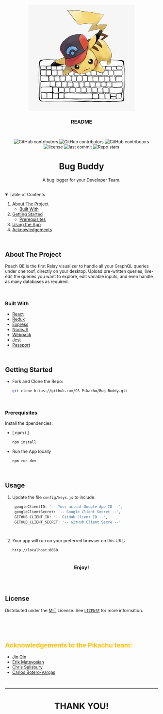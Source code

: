 <!-- PROJECT LOGO -->
<br />
<p align="center">
  <a href="https://github.com/CS-Pikachu/Bug-Buddy">
    <img src="client/assets/logo.png" alt="Logo" width="350" height="350">
  </a>

  <h3 align="center">README</h3><br />

  <p align="center">
  <!-- <img src="https://img.shields.io/badge/PRs-welcome-yellow.svg?style=flat"/> -->
  <img alt="GitHub contributors" src="https://img.shields.io/github/contributors/CS-Pikachu/Bug-Buddy?color=yellow&style=for-the-badge">
  <img alt="GitHub contributors" src="https://img.shields.io/github/languages/code-size/CS-Pikachu/Bug-Buddy?color=yellow&style=for-the-badge">
  <img alt="GitHub contributors" src="https://img.shields.io/github/repo-size/CS-Pikachu/Bug-Buddy?color=yellow&style=for-the-badge">
  <img alt="license" src="https://img.shields.io/github/license/CS-Pikachu/Bug-Buddy?color=yellow&style=for-the-badge">
  <img alt="last commit" src="https://img.shields.io/github/last-commit/CS-Pikachu/Bug-Buddy?color=yellow&style=for-the-badge">
  <img alt="Repo stars" src="https://img.shields.io/github/stars/CS-Pikachu/Bug-Buddy?logoColor=%2334495e&style=social"> 
</p>

  <p align="center">
    <h1></h1>
    <h1 align="center">Bug Buddy</h1>
    <p align="center">
A bug logger for your Developer Team.

  <br />
    <!-- <a href="#">Homepage →</a><br> -->
    <!-- <a href="#">Product Hunt Page →</a> -->
</p>

<br />
<!-- TABLE OF CONTENTS -->
<details open="open">
  <summary>Table of Contents</summary>
  <ol>
    <li>
      <a href="#about-the-project" >About The Project</a>
      <ul>
        <li><a href="#built-with" >Built With</a></li>
      </ul>
    </li>
    <li>
      <a href="#getting-started" >Getting Started</a>
      <ul>
        <li><a href="#prerequisites" >Prerequisites</a></li>
      </ul>
    </li>
    <li><a href="#usage" >Using the App</a></li>
       <!--  <li>
      <a href="#user-manual" >User Manual</a>
      <ul>
        <li><a href="#relay-proper" >Relay Proper</a></li>
        <li><a href="#peach-mode" >Peach Mode</a></li>
      </ul>
    </li>
    <li><a href="#downloadable-app" >Downloadable App</a></li>
    <li><a href="#license" >License</a></li>
<li><a href="#contact" >Contact</a></li> -->
    <li><a href="#acknowledgements" >Acknowledgements</a></li>
  </ol>
</details>

<br />

<!-- ABOUT THE PROJECT -->
## About The Project

Peach QE is the first Relay visualizer to handle all your GraphQL queries under one roof, directly on your desktop.
Upload pre-written queries, live-edit the queries you want to explore, edit variable inputs, and even handle as many databases as required.

<br />

### Built With


* [React](https://reactjs.org/)
* [Redux](https://redux.js.org/)
* [Express](https://expressjs.com/)
* [NodeJS](https://nodejs.dev/)
* [Webpack](https://webpack.js.org/)
* [Jest](https://jestjs.io/)
* [Passport](http://www.passportjs.org/)



<br />

<!-- GETTING STARTED -->
## Getting Started

* Fork and Clone the Repo:

   ```sh
   git clone https://github.com/CS-Pikachu/Bug-Buddy.git
   ```

<br />

### Prerequisites

Install the dpendencies:

* [ npm i ]

  ```sh
  npm install
  ```
* Run the App locally

  ```sh
  npm run dev
  ```

<br />

<!-- USAGE EXAMPLES -->
## Usage

1. Update the file `config/keys.js` to include:

   ```sh
    googleClientID: '-- Your actual Google App ID --',
    googleClientSecret: '-- Google Client Secret --',
    GITHUB_CLIENT_ID: '-- GitHub Client ID --',
    GITHUB_CLIENT_SECRET: '-- GitHub Client Secre --'
   ```

<br>

2. Your app will run on your preferred browser on this URL:

   ```sh
   http://localhost:8080
   ```

<h1></h1>
<h3 align="center" >
Enjoy!
</h3>

<br />
<br />

<!-- LICENSE -->
## License

Distributed under the [MIT](https://github.com/CS-Pikachu/Bug-Buddy/LICENSE) License. See [`LICENSE`](https://github.com/CS-Pikachu/Bug-Buddy/LICENSE) for more information.

<br />
<br />
<br />

<!-- ACKNOWLEDGEMENTS -->
## <spam style="color:#ffbf00">Acknowledgements to the Pikachu team:</spam>

* [Jin Qin](https://github.com/devjq)
* [Erik Matevosian](https://github.com/erik-matevosyan)
* [Chris Salisbury](https://github.com/nonstdout)
* [Carlos Botero-Vargas](https://github.com/Carlos-BoteroVargas)

<br />

-------------

<h1 align="center">
THANK YOU!
</h1>